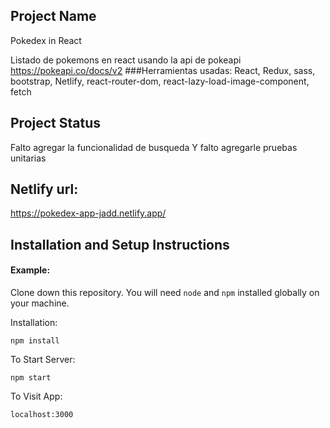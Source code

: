 ## Project Name
Pokedex in React

Listado de pokemons en react usando la api de pokeapi  https://pokeapi.co/docs/v2
###Herramientas usadas: 
React, Redux, sass, bootstrap, Netlify, react-router-dom, react-lazy-load-image-component, fetch

## Project Status
Falto agregar la funcionalidad de busqueda
Y falto agregarle pruebas unitarias

## Netlify url:
https://pokedex-app-jadd.netlify.app/

## Installation and Setup Instructions

#### Example:  

Clone down this repository. You will need `node` and `npm` installed globally on your machine.  

Installation:

`npm install`  

To Start Server:

`npm start`  

To Visit App:

`localhost:3000`  
